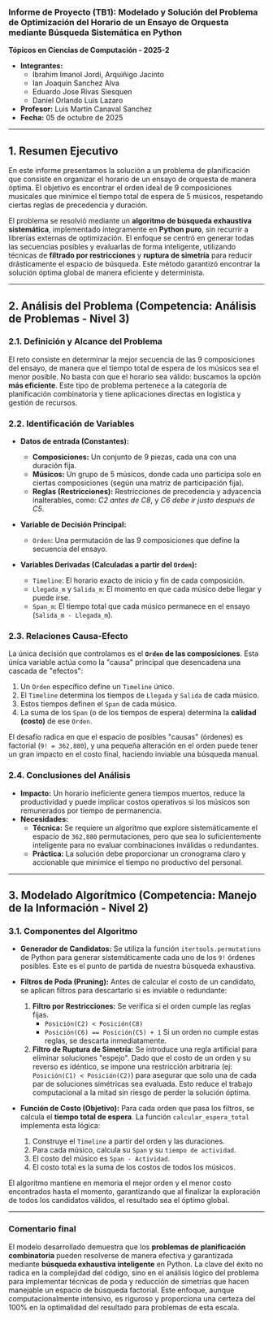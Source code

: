 ### **Informe de Proyecto (TB1): Modelado y Solución del Problema de Optimización del Horario de un Ensayo de Orquesta mediante Búsqueda Sistemática en Python**

**Tópicos en Ciencias de Computación - 2025-2**

- **Integrantes:**
  - Ibrahim Imanol Jordi, Arquiñigo Jacinto
  - Ian Joaquin Sanchez Alva
  - Eduardo Jose Rivas Siesquen
  - Daniel Orlando Luis Lazaro
- **Profesor:** Luis Martin Canaval Sanchez
- **Fecha:** 05 de octubre de 2025

---

## **1. Resumen Ejecutivo**

En este informe presentamos la solución a un problema de planificación que consiste en organizar el horario de un ensayo de orquesta de manera óptima. El objetivo es encontrar el orden ideal de 9 composiciones musicales que minimice el tiempo total de espera de 5 músicos, respetando ciertas reglas de precedencia y duración.

El problema se resolvió mediante un **algoritmo de búsqueda exhaustiva sistemática**, implementado íntegramente en **Python puro**, sin recurrir a librerías externas de optimización. El enfoque se centró en generar todas las secuencias posibles y evaluarlas de forma inteligente, utilizando técnicas de **filtrado por restricciones** y **ruptura de simetría** para reducir drásticamente el espacio de búsqueda. Este método garantizó encontrar la solución óptima global de manera eficiente y determinista.

---

## **2. Análisis del Problema (Competencia: Análisis de Problemas - Nivel 3)**

### **2.1. Definición y Alcance del Problema**

El reto consiste en determinar la mejor secuencia de las 9 composiciones del ensayo, de manera que el tiempo total de espera de los músicos sea el menor posible. No basta con que el horario sea válido: buscamos la opción **más eficiente**. Este tipo de problema pertenece a la categoría de planificación combinatoria y tiene aplicaciones directas en logística y gestión de recursos.

### **2.2. Identificación de Variables**

- **Datos de entrada (Constantes):**
  - **Composiciones:** Un conjunto de 9 piezas, cada una con una duración fija.
  - **Músicos:** Un grupo de 5 músicos, donde cada uno participa solo en ciertas composiciones (según una matriz de participación fija).
  - **Reglas (Restricciones):** Restricciones de precedencia y adyacencia inalterables, como: *C2 antes de C8*, y *C6 debe ir justo después de C5*.

- **Variable de Decisión Principal:**
  - `Orden`: Una permutación de las 9 composiciones que define la secuencia del ensayo.

- **Variables Derivadas (Calculadas a partir del `Orden`):**
  - `Timeline`: El horario exacto de inicio y fin de cada composición.
  - `Llegada_m` y `Salida_m`: El momento en que cada músico debe llegar y puede irse.
  - `Span_m`: El tiempo total que cada músico permanece en el ensayo (`Salida_m - Llegada_m`).

### **2.3. Relaciones Causa-Efecto**

La única decisión que controlamos es el **`Orden` de las composiciones**. Esta única variable actúa como la "causa" principal que desencadena una cascada de "efectos":
1.  Un `Orden` específico define un `Timeline` único.
2.  El `Timeline` determina los tiempos de `Llegada` y `Salida` de cada músico.
3.  Estos tiempos definen el `Span` de cada músico.
4.  La suma de los `Span` (o de los tiempos de espera) determina la **calidad (costo)** de ese `Orden`.

El desafío radica en que el espacio de posibles "causas" (órdenes) es factorial (`9! = 362,880`), y una pequeña alteración en el orden puede tener un gran impacto en el costo final, haciendo inviable una búsqueda manual.

### **2.4. Conclusiones del Análisis**

- **Impacto:** Un horario ineficiente genera tiempos muertos, reduce la productividad y puede implicar costos operativos si los músicos son remunerados por tiempo de permanencia.
- **Necesidades:**
  - **Técnica:** Se requiere un algoritmo que explore sistemáticamente el espacio de `362,880` permutaciones, pero que sea lo suficientemente inteligente para no evaluar combinaciones inválidas o redundantes.
  - **Práctica:** La solución debe proporcionar un cronograma claro y accionable que minimice el tiempo no productivo del personal.

---

## **3. Modelado Algorítmico (Competencia: Manejo de la Información - Nivel 2)**

### **3.1. Componentes del Algoritmo**

- **Generador de Candidatos:** Se utiliza la función `itertools.permutations` de Python para generar sistemáticamente cada uno de los `9!` órdenes posibles. Este es el punto de partida de nuestra búsqueda exhaustiva.

- **Filtros de Poda (Pruning):** Antes de calcular el costo de un candidato, se aplican filtros para descartarlo si es inviable o redundante:
  1.  **Filtro por Restricciones:** Se verifica si el orden cumple las reglas fijas.
      -   `Posición(C2) < Posición(C8)`
      -   `Posición(C6) == Posición(C5) + 1`
      Si un orden no cumple estas reglas, se descarta inmediatamente.
  2.  **Filtro de Ruptura de Simetría:** Se introduce una regla artificial para eliminar soluciones "espejo". Dado que el costo de un orden y su reverso es idéntico, se impone una restricción arbitraria (ej: `Posición(C1) < Posición(C2)`) para asegurar que solo una de cada par de soluciones simétricas sea evaluada. Esto reduce el trabajo computacional a la mitad sin riesgo de perder la solución óptima.

- **Función de Costo (Objetivo):**
  Para cada orden que pasa los filtros, se calcula el **tiempo total de espera**. La función `calcular_espera_total` implementa esta lógica:
  1.  Construye el `Timeline` a partir del orden y las duraciones.
  2.  Para cada músico, calcula su `Span` y su `tiempo de actividad`.
  3.  El costo del músico es `Span - Actividad`.
  4.  El costo total es la suma de los costos de todos los músicos.

El algoritmo mantiene en memoria el mejor orden y el menor costo encontrados hasta el momento, garantizando que al finalizar la exploración de todos los candidatos válidos, el resultado sea el óptimo global.

---

### **Comentario final**

El modelo desarrollado demuestra que los **problemas de planificación combinatoria** pueden resolverse de manera efectiva y garantizada mediante **búsqueda exhaustiva inteligente** en Python. La clave del éxito no radica en la complejidad del código, sino en el análisis lógico del problema para implementar técnicas de poda y reducción de simetrías que hacen manejable un espacio de búsqueda factorial. Este enfoque, aunque computacionalmente intensivo, es riguroso y proporciona una certeza del 100% en la optimalidad del resultado para problemas de esta escala.